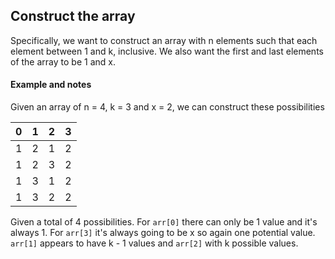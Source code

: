 ## Construct the array
Specifically, we want to construct an array with n elements such that each element between 1 and k, inclusive. We also want the first and last elements of the array to be 1 and x.

#### Example and notes

Given an array of n = 4, k = 3 and x = 2, we can construct these possibilities

0   |1  |2  |3
--- |---|---|---
1   |2  |1  |2
1   |2  |3  |2
1   |3  |1  |2
1   |3  |2  |2

Given a total of 4 possibilities. For `arr[0]` there can only be 1 value and it's always 1. For `arr[3]` it's always going to be x so again one potential value. `arr[1]` appears to have k - 1 values and `arr[2]` with k possible values.
